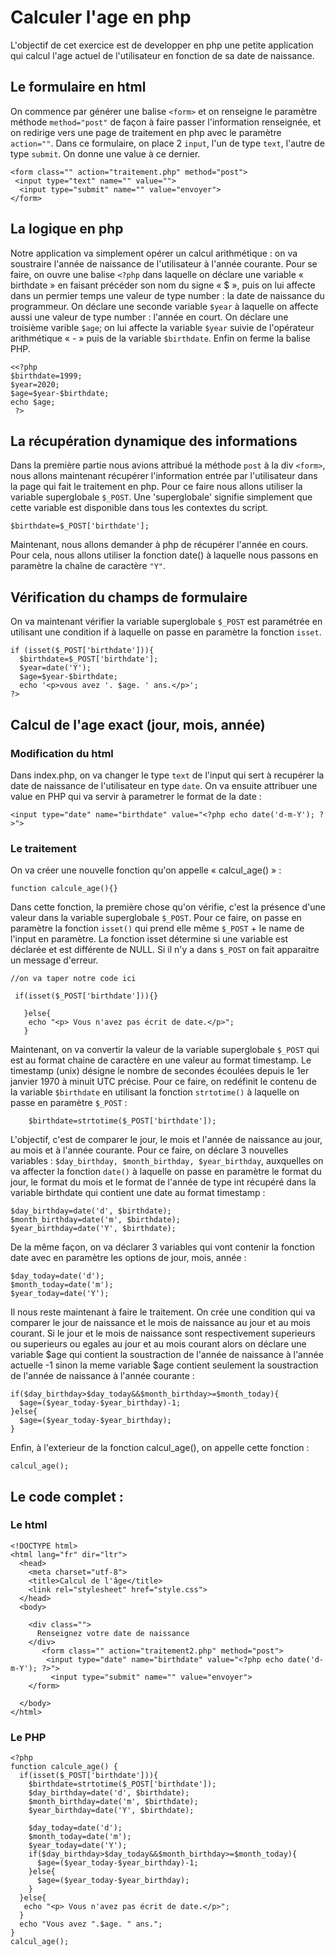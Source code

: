 # Calculer l'age en php
L'objectif de cet exercice est de developper en php une petite application qui calcul l'age actuel de l'utilisateur en fonction de sa date de naissance.

## Le formulaire en html
On commence par générer une balise ```<form>``` et on renseigne le paramètre méthode ```method="post"``` de façon à faire passer l'information renseignée, et on redirige vers une page de traitement en php avec le paramètre ```action=""```. Dans ce formulaire, on place 2 ```input```, l'un de type ```text```, l'autre de type ```submit```. On donne une value à ce dernier.

```
<form class="" action="traitement.php" method="post">
 <input type="text" name="" value="">
  <input type="submit" name="" value="envoyer">
</form>
```

## La logique en php
Notre application va simplement opérer un calcul arithmétique : on va soustraire l'année de naissance de l'utilisateur à l'année courante. Pour se faire, on ouvre une balise ```<?php``` dans laquelle on déclare une variable « birthdate » en faisant précéder son nom du signe « $ », puis on lui affecte dans un permier temps une valeur de type number : la date de naissance du programmeur. On déclare une seconde variable ```$year``` à laquelle on affecte aussi une valeur de type number : l'année en court. On déclare une troisième varible ```$age```; on lui affecte la variable ```$year``` suivie de l'opérateur arithmétique « - » puis de la variable ```$birthdate```. Enfin on ferme la balise PHP.

```
<<?php
$birthdate=1999;
$year=2020;
$age=$year-$birthdate;
echo $age;
 ?>
```

## La récupération dynamique des informations
Dans la première partie nous avions attribué la méthode ```post``` à la div ```<form>```, nous allons maintenant récupérer l'information entrée par l'utilisateur dans la page qui fait le traitement en php.
Pour ce faire nous allons utiliser la variable superglobale ```$_POST```.
Une 'superglobale' signifie simplement que cette variable est disponible dans tous les contextes du script.

```
$birthdate=$_POST['birthdate'];

```
Maintenant, nous allons demander à php de récupérer l'année en cours. Pour cela, nous allons utiliser la fonction date() à laquelle nous passons en paramètre
la chaîne de caractère ```"Y"```.

## Vérification du champs de formulaire

On va maintenant vérifier la variable superglobale ```$_POST``` est paramétrée en utilisant une condition if à laquelle on passe en paramètre la fonction ```isset```.

```
if (isset($_POST['birthdate'])){
  $birthdate=$_POST['birthdate'];
  $year=date('Y');
  $age=$year-$birthdate;
  echo '<p>vous avez '. $age. ' ans.</p>';
?>
```

## Calcul de l'age exact (jour, mois, année)
### Modification du html

Dans index.php, on va changer le type ```text``` de l'input qui sert à recupérer la date de naissance de l'utilisateur en type ```date```. On va ensuite attribuer une value en PHP qui va servir à parametrer le format de la date :

```
<input type="date" name="birthdate" value="<?php echo date('d-m-Y'); ?>">
```
### Le traitement

On va créer une nouvelle fonction qu'on appelle « calcul_age() » :
```
function calcule_age(){}
```
Dans cette fonction, la première chose qu'on vérifie, c'est la présence d'une valeur dans la variable superglobale ```$_POST```. Pour ce faire, on passe en paramètre la fonction ```isset()``` qui prend elle même ```$_POST``` + le name de l'input en paramètre. La fonction isset détermine si une variable est déclarée et est différente de NULL. Si il n'y a dans ```$_POST``` on fait apparaitre un message d'erreur.

 ```
 //on va taper notre code ici

  if(isset($_POST['birthdate'])){}

    }else{
     echo "<p> Vous n'avez pas écrit de date.</p>";
    }
 ```
 Maintenant, on va convertir la valeur de la variable superglobale ```$_POST``` qui est au format chaine de caractère en une valeur au format timestamp. Le timestamp (unix) désigne le nombre de secondes écoulées depuis le 1er janvier 1970 à minuit UTC précise.
Pour ce faire, on redéfinit le contenu de la variable ```$birthdate``` en utilisant la fonction ```strtotime()``` à laquelle on passe en paramètre ```$_POST``` :

```
    $birthdate=strtotime($_POST['birthdate']);
```
L'objectif, c'est de comparer le jour, le mois et l'année de naissance au jour, au mois et à l'année courante. Pour ce faire, on déclare 3 nouvelles variables : ```$day_birthday, $month_birthday, $year_birthday```, auxquelles on va affecter la fonction ```date()``` à laquelle on passe en paramètre le format du jour, le format du mois et le format de l'année de type int récupéré dans la variable birthdate qui contient une date au format timestamp :
```
$day_birthday=date('d', $birthdate);
$month_birthday=date('m', $birthdate);
$year_birthday=date('Y', $birthdate);
```
De la même façon, on va déclarer 3 variables qui vont contenir la fonction date avec en paramètre les options de jour, mois, année :
```
$day_today=date('d');
$month_today=date('m');
$year_today=date('Y');
```
Il nous reste maintenant à faire le traitement. On crée une condition qui va comparer le jour de naissance et le mois de naissance au jour et au mois courant. Si le jour et le mois de naissance sont respectivement superieurs ou superieurs ou egales au jour et au mois courant alors on déclare une variable $age qui contient la soustraction de l'année de naissance à l'année actuelle -1 sinon la meme variable $age contient seulement la soustraction de l'année de naissance à l'année courante :
```
if($day_birthday>$day_today&&$month_birthday>=$month_today){
  $age=($year_today-$year_birthday)-1;
}else{
  $age=($year_today-$year_birthday);
}
```
Enfin, à l'exterieur de la fonction calcul_age(), on appelle cette fonction :
```
calcul_age();
```
## Le code complet :

### Le html
```
<!DOCTYPE html>
<html lang="fr" dir="ltr">
  <head>
    <meta charset="utf-8">
    <title>Calcul de l'âge</title>
    <link rel="stylesheet" href="style.css">
  </head>
  <body>

    <div class="">
      Renseignez votre date de naissance
    </div>
       <form class="" action="traitement2.php" method="post">
        <input type="date" name="birthdate" value="<?php echo date('d-m-Y'); ?>">
         <input type="submit" name="" value="envoyer">
    </form>

  </body>
</html>

```


### Le PHP
```
<?php
function calcule_age() {
  if(isset($_POST['birthdate'])){
    $birthdate=strtotime($_POST['birthdate']);
    $day_birthday=date('d', $birthdate);
    $month_birthday=date('m', $birthdate);
    $year_birthday=date('Y', $birthdate);

    $day_today=date('d');
    $month_today=date('m');
    $year_today=date('Y');
    if($day_birthday>$day_today&&$month_birthday>=$month_today){
      $age=($year_today-$year_birthday)-1;
    }else{
      $age=($year_today-$year_birthday);
    }
  }else{
   echo "<p> Vous n'avez pas écrit de date.</p>";
  }
  echo "Vous avez ".$age. " ans.";
}
calcul_age();
```
